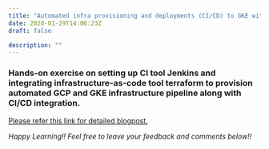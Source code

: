 ```yaml
---
title: "Automated infra provisioning and deployments (CI/CD) to GKE with Jenkins and Terraform"
date: 2020-01-29T14:06:23Z
draft: false

description: ""
---
```


### Hands-on exercise on setting up CI tool Jenkins and integrating infrastructure-as-code tool terraform to provision automated GCP and GKE infrastructure pipeline along with CI/CD integration.


[Please refer this link for detailed blogpost.](https://github.com/surjsingh/jenkins-terraform-gke-flask)


*Happy Learning!! Feel free to leave your feedback and comments below!!*
